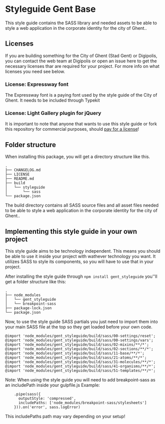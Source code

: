 # Styleguide Gent Base
This style guide contains the SASS library and needed assets to be able to style a web application in the corporate identity for the city of Ghent..

## Licenses 

If you are building something for the City of Ghent (Stad Gent) or Digipolis, you can contact the web team at Digipolis or open an issue here to get the necessary licenses thar are required for your project.
For more info on what licenses you need see below.

### License: Expressway font
The Expressway font is a paying font used by the style guide of the City of Ghent. It needs to be included through Typekit 

### License: Light Gallery plugin for jQuery
It is important to note that anyone that wants to use this style guide or fork this repository for commercial purposes, should [pay for a license](http://sachinchoolur.github.io/lightGallery/docs/license.html)!

## Folder structure
When installing this package, you will get a directory structure like this.
```
.
├── CHANGELOG.md
├── LICENSE
├── README.md
├── build
│   └── styleguide
│       └── sass
└── package.json
```
The build directory contains all SASS source files and all asset files needed to be able to style a web application in the corporate identity for the city of Ghent..

## Implementing this style guide in your own project
This style guide aims to be technology independent. This means you should be able to use it inside your project with wathever technology you want.
It utilizes SASS to style its components, so you will have to use that in your project.

After installing the style guide through `npm install gent_styleguide` you''ll get a folder structure like this:

```
.
├── node_modules
│   └── gent_styleguide
│   └── breakpoint-sass
├── package-lock.json
└── package.json
```

Now, to use the style guide SASS partials you just need to import them into your main SASS file at the top so they get loaded before your own code.
```
@import 'node_modules/gent_styleguide/build/sass/00-settings/reset';
@import 'node_modules/gent_styleguide/build/sass/00-settings/vars';
@import 'node_modules/gent_styleguide/build/sass/02-mixins/**/*';
@import 'node_modules/gent_styleguide/build/sass/02-sections/**/*';
@import 'node_modules/gent_styleguide/build/sass/11-base/**/*';
@import 'node_modules/gent_styleguide/build/sass/21-atoms/**/*';
@import 'node_modules/gent_styleguide/build/sass/31-molecules/**/*';
@import 'node_modules/gent_styleguide/build/sass/41-organisms/**/*';
@import 'node_modules/gent_styleguide/build/sass/51-templates/**/*';
```

Note: When using the style guide you will need to add breakpoint-sass as an includePath inside your gulpfile.js
Example:
```
    .pipe(sass({
      outputStyle: 'compressed',
      includePaths: ['node_modules/breakpoint-sass/stylesheets']
    })).on('error', sass.logError)
```
This includePaths path may vary depending on your setup!

